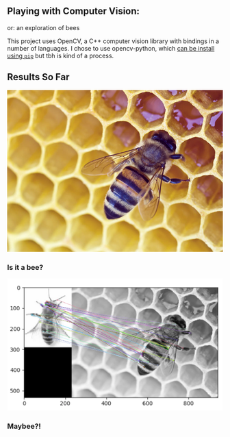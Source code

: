 ## Playing with Computer Vision:
or: an exploration of bees

This project uses OpenCV, a C++ computer vision library with bindings in a number of languages. I chose to use opencv-python, which [can be install using `pip`](https://pypi.python.org/pypi/opencv-python) but tbh is kind of a process.


## Results So Far

![European honey bee](./img/singleCombBee.png)

### Is it a bee?

![Bee compared to bee example](./img/screenshotBeeMatch.png)

### Maybee?!

